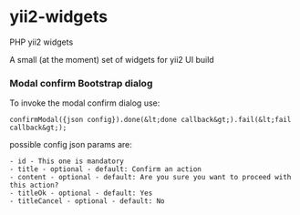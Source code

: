 # yii2-widgets
PHP yii2 widgets

A small (at the moment) set of widgets for yii2 UI build


### Modal confirm Bootstrap dialog

To invoke the modal confirm dialog use:

    confirmModal({json config}).done(&lt;done callback&gt;).fail(&lt;fail callback&gt;);

possible config json params are:
   
    - id - This one is mandatory
    - title - optional - default: Confirm an action
    - content - optional - default: Are you sure you want to proceed with this action?
    - titleOk - optional - default: Yes
    - titleCancel - optional - default: No